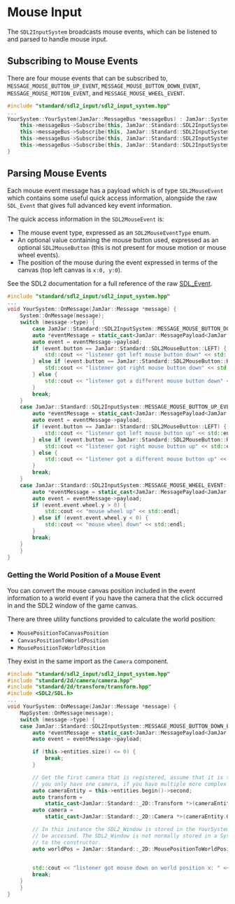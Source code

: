 # Mouse Input

The `SDL2InputSystem` broadcasts mouse events, which can be listened to and parsed to handle mouse input.

## Subscribing to Mouse Events

There are four mouse events that can be subscribed to, `MESSAGE_MOUSE_BUTTON_UP_EVENT`,
`MESSAGE_MOUSE_BUTTON_DOWN_EVENT`, `MESSAGE_MOUSE_MOTION_EVENT`, and `MESSAGE_MOUSE_WHEEL_EVENT`.

```c++
#include "standard/sdl2_input/sdl2_input_system.hpp"
...
YourSystem::YourSystem(JamJar::MessageBus *messageBus) : JamJar::System(messageBus) {
    this->messageBus->Subscribe(this, JamJar::Standard::SDL2InputSystem::MESSAGE_MOUSE_BUTTON_UP_EVENT);
    this->messageBus->Subscribe(this, JamJar::Standard::SDL2InputSystem::MESSAGE_MOUSE_BUTTON_DOWN_EVENT);
    this->messageBus->Subscribe(this, JamJar::Standard::SDL2InputSystem::MESSAGE_MOUSE_MOTION_EVENT);
    this->messageBus->Subscribe(this, JamJar::Standard::SDL2InputSystem::MESSAGE_MOUSE_WHEEL_EVENT);
}
```

## Parsing Mouse Events

Each mouse event message has a payload which is of type `SDL2MouseEvent` which contains some useful quick access
information, alongside the raw `SDL_Event` that gives full advanced key event information.

The quick access information in the `SDL2MouseEvent` is:

- The mouse event type, expressed as an `SDL2MouseEventType` enum.
- An optional value containing the mouse button used, expressed as an optional `SDL2MouseButton` (this is not present
for mouse motion or mouse wheel events).
- The position of the mouse during the event expressed in terms of the canvas (top left canvas is `x:0, y:0`).

See the SDL2 documentation for a full reference of the raw [SDL_Event](https://wiki.libsdl.org/SDL_Event).

```c++
#include "standard/sdl2_input/sdl2_input_system.hpp"
...
void YourSystem::OnMessage(JamJar::Message *message) {
    System::OnMessage(message);
    switch (message->type) {
        case JamJar::Standard::SDL2InputSystem::MESSAGE_MOUSE_BUTTON_DOWN_EVENT: {
        auto *eventMessage = static_cast<JamJar::MessagePayload<JamJar::Standard::SDL2MouseEvent> *>(message);
        auto event = eventMessage->payload;
        if (event.button == JamJar::Standard::SDL2MouseButton::LEFT) {
            std::cout << "listener got left mouse button down" << std::endl;
        } else if (event.button == JamJar::Standard::SDL2MouseButton::RIGHT) {
            std::cout << "listener got right mouse button down" << std::endl;
        } else {
            std::cout << "listener got a different mouse button down" << std::endl;
        }
        break;
    }
    case JamJar::Standard::SDL2InputSystem::MESSAGE_MOUSE_BUTTON_UP_EVENT: {
        auto *eventMessage = static_cast<JamJar::MessagePayload<JamJar::Standard::SDL2MouseEvent> *>(message);
        auto event = eventMessage->payload;
        if (event.button == JamJar::Standard::SDL2MouseButton::LEFT) {
            std::cout << "listener got left mouse button up" << std::endl;
        } else if (event.button == JamJar::Standard::SDL2MouseButton::RIGHT) {
            std::cout << "listener got right mouse button up" << std::endl;
        } else {
            std::cout << "listener got a different mouse button up" << std::endl;
        }
        break;
    }
    case JamJar::Standard::SDL2InputSystem::MESSAGE_MOUSE_WHEEL_EVENT: {
        auto *eventMessage = static_cast<JamJar::MessagePayload<JamJar::Standard::SDL2MouseEvent> *>(message);
        auto event = eventMessage->payload;
        if (event.event.wheel.y > 0) {
            std::cout << "mouse wheel up" << std::endl;
        } else if (event.event.wheel.y < 0) {
            std::cout << "mouse wheel down" << std::endl;
        }
        break;
    }
    }
}
```

### Getting the World Position of a Mouse Event

You can convert the mouse canvas position included in the event information to a world event if you have the camera
that the click occurred in and the SDL2 window of the game canvas.

There are three utility functions provided to calculate the world position:

- `MousePositionToCanvasPosition`
- `CanvasPositionToWorldPosition`
- `MousePositionToWorldPosition`

They exist in the same import as the `Camera` component.

```c++
#include "standard/sdl2_input/sdl2_input_system.hpp"
#include "standard/2d/camera/camera.hpp"
#include "standard/2d/transform/transform.hpp"
#include <SDL2/SDL.h>
...
void YourSystem::OnMessage(JamJar::Message *message) {
    MapSystem::OnMessage(message);
    switch (message->type) {
    case JamJar::Standard::SDL2InputSystem::MESSAGE_MOUSE_BUTTON_DOWN_EVENT: {
        auto *eventMessage = static_cast<JamJar::MessagePayload<JamJar::Standard::SDL2MouseEvent> *>(message);
        auto event = eventMessage->payload;

        if (this->entities.size() <= 0) {
            break;
        }

        // Get the first camera that is registered, assume that it is the one that is clicked (this holds true if
        // you only have one camera, if you have multiple more complex logic is required)
        auto cameraEntity = this->entities.begin()->second;
        auto transform =
            static_cast<JamJar::Standard::_2D::Transform *>(cameraEntity.Get(JamJar::Standard::_2D::Transform::KEY));
        auto camera =
            static_cast<JamJar::Standard::_2D::Camera *>(cameraEntity.Get(JamJar::Standard::_2D::Camera::KEY));

        // In this instance the SDL2_Window is stored in the YourSystem object as a member variable, allowing it to
        // be accessed. The SDL2_Window is not normally stored in a System and this needs to be set up by providing it
        // to the constructor.
        auto worldPos = JamJar::Standard::_2D::MousePositionToWorldPosition(event.position, transform->position, camera,
                                                                            this->window);

        std::cout << "listener got mouse down on world position x: " << worldPos.x << ", y:" << worldPos.y << std::endl;
        break;
    }
    }
}
```
